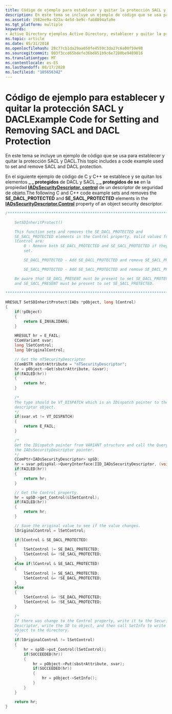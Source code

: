 ```yaml
---
title: Código de ejemplo para establecer y quitar la protección SACL y DACL
description: En este tema se incluye un ejemplo de código que se usa para establecer y quitar la protección SACL y DACL.
ms.assetid: 1982ee9a-022a-4e5d-be9c-fab8894afa9e
ms.tgt_platform: multiple
keywords:
- Active Directory ejemplos Active Directory, establecer y quitar la protección SACL
ms.topic: article
ms.date: 05/31/2018
ms.openlocfilehash: 28c77cb1da29aa650fe4559c3da27c6a00f59e98
ms.sourcegitcommit: 803f3ccd65bdefe36bd851b9c6e7280be9489016
ms.translationtype: MT
ms.contentlocale: es-ES
ms.lasthandoff: 08/17/2020
ms.locfileid: "105656342"
---
```

# <a name="example-code-for-setting-and-removing-sacl-and-dacl-protection"></a><span data-ttu-id="b1c96-104">Código de ejemplo para establecer y quitar la protección SACL y DACL</span><span class="sxs-lookup"><span data-stu-id="b1c96-104">Example Code for Setting and Removing SACL and DACL Protection</span></span>

<span data-ttu-id="b1c96-105">En este tema se incluye un ejemplo de código que se usa para establecer y quitar la protección SACL y DACL.</span><span class="sxs-lookup"><span data-stu-id="b1c96-105">This topic includes a code example used to set and remove SACL and DACL protection.</span></span>

<span data-ttu-id="b1c96-106">En el siguiente ejemplo de código de C y C++ se establece y se quitan los elementos **\_ \_ protegidos** de DACL y SACL **\_ \_ protegidos de se** en la propiedad [**IADsSecurityDescriptor. control**](/windows/desktop/ADSI/iadssecuritydescriptor-property-methods) de un descriptor de seguridad de objeto.</span><span class="sxs-lookup"><span data-stu-id="b1c96-106">The following C and C++ code example sets and removes the **SE\_DACL\_PROTECTED** and **SE\_SACL\_PROTECTED** elements in the [**IADsSecurityDescriptor.Control**](/windows/desktop/ADSI/iadssecuritydescriptor-property-methods) property of an object security descriptor.</span></span>


```C++
/***************************************************************************

    SetSDInheritProtect()

    This function sets and removes the SE_DACL_PROTECTED and 
    SE_SACL_PROTECTED elements in the Control property. Valid values for 
    lControl are:
        0 - Remove both SE_DACL_PROTECTED and SE_SACL_PROTECTED if they are 
        set.

        SE_DACL_PROTECTED - Add SE_DACL_PROTECTED and remove SE_SACL_PROTECTED.

        SE_SACL_PROTECTED - Add SE_SACL_PROTECTED and remove SE_DACL_PROTECTED.

    Be aware that SE_DACL_PRESENT must be present to set SE_DACL_PROTECTED 
    and SE_SACL_PRESENT must be present to set SE_SACL_PROTECTED.
 
***************************************************************************/

HRESULT SetSDInheritProtect(IADs *pObject, long lControl)
{
    if(!pObject)
    {
        return E_INVALIDARG;
    }
    
    HRESULT hr = E_FAIL;
    CComVariant svar;
    long lSetControl;
    long lOriginalControl;

    // Get the nTSecurityDescriptor
    CComBSTR sbstrAttribute = "nTSecurityDescriptor";
    hr = pObject->Get(sbstrAttribute, &svar);
    if(FAILED(hr))
    {
        return hr;
    }
    
    /*
    The type should be VT_DISPATCH which is an IDispatch pointer to the security 
    descriptor object.
    */
    if(svar.vt != VT_DISPATCH)
    {
        return E_FAIL;
    }

    /*
    Get the IDispatch pointer from VARIANT structure and call the QueryInterface method for 
    the IADsSecurityDescriptor pointer.
    */
    CComPtr<IADsSecurityDescriptor> spSD;
    hr = svar.pdispVal->QueryInterface(IID_IADsSecurityDescriptor, (void**)&spSD);
    if(FAILED(hr))
    {
        return hr;
    }

    // Get the Control property.
    hr = spSD->get_Control(&lSetControl);
    if(FAILED(hr))
    {
        return hr;
    }

    // Save the original value to see if the value changes.
    lOriginalControl = lSetControl;

    if(lControl & SE_DACL_PROTECTED)
    {
        lSetControl |= SE_DACL_PROTECTED;
        lSetControl &= !SE_SACL_PROTECTED;
    }
    else if(lControl & SE_SACL_PROTECTED)
    {
        lSetControl |= SE_SACL_PROTECTED;
        lSetControl &= !SE_DACL_PROTECTED;
    }
    else
    {
        lSetControl &= !SE_DACL_PROTECTED;
        lSetControl &= !SE_SACL_PROTECTED;
    }

    /*
    If there was change to the Control property, write it to the Security 
    Descriptor, write the SD to object, and then call SetInfo to write the 
    object to the directory.
    */
    if(lOriginalControl != lSetControl)
    {
        hr = spSD->put_Control(lSetControl);
        if(SUCCEEDED(hr))
        {
            hr = pObject->Put(sbstrAttribute, svar);
            if(SUCCEEDED(hr))
            {
                hr = pObject->SetInfo();
            }
        }
    }

    return hr;
}
```



 

 